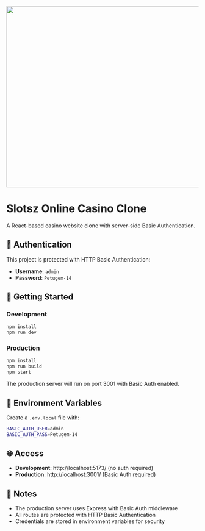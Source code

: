 <div align="center">
<img width="1200" height="475" alt="GHBanner" src="https://github.com/user-attachments/assets/0aa67016-6eaf-458a-adb2-6e31a0763ed6" />
</div>

# Slotsz Online Casino Clone

A React-based casino website clone with server-side Basic Authentication.

## 🔐 Authentication

This project is protected with HTTP Basic Authentication:

- **Username**: `admin`
- **Password**: `Petugem-14`

## 🚀 Getting Started

### Development

```bash
npm install
npm run dev
```

### Production

```bash
npm install
npm run build
npm start
```

The production server will run on port 3001 with Basic Auth enabled.

## 🔧 Environment Variables

Create a `.env.local` file with:

```bash
BASIC_AUTH_USER=admin
BASIC_AUTH_PASS=Petugem-14
```

## 🌐 Access

- **Development**: http://localhost:5173/ (no auth required)
- **Production**: http://localhost:3001/ (Basic Auth required)

## 📝 Notes

- The production server uses Express with Basic Auth middleware
- All routes are protected with HTTP Basic Authentication
- Credentials are stored in environment variables for security
